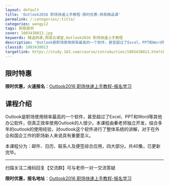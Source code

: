 ```yaml
---
layout: default
title: 'Outlook2016 职场快速上手教程-限时优惠-网易精品课'
permalink: /:categories/:title/
categories: wangyi2
tags: 网易提供
cover: 1003438013.jpg
keywords: 精选网课,网易云课堂,Outlook2016 职场快速上手教程
description: 'Outlook是职场使用频率最高的一个软件，甚至超过了Excel、PPT和Word等其他办公软件，但真正效率使用Outl'
classid: 1003438013
targetlink: https://study.163.com/course/introduction/1003438013.htm?share=1&shareId=1025206652&utm_campaign=share&utm_medium=iphoneShare&utm_source=&utm_u=1025206652
---
```


## 限时特惠

**限时优惠，火速报名**：[Outlook2016 职场快速上手教程-报名学习](https://study.163.com/course/introduction/1003438013.htm?share=1&shareId=1025206652&utm_campaign=share&utm_medium=iphoneShare&utm_source=&utm_u=1025206652)

## 课程介绍

Outlook是职场使用频率最高的一个软件，甚至超过了Excel、PPT和Word等其他办公软件，但真正效率使用Outlook的人很少。本课程由秦老师独立开发，结合多年的outlook的使用经验，对outlook这个软件进行了整体系统的讲解，对于在外企和国企工作的职场新人来说具有重要意义。



本课程分为：邮件、日历、联系人及便签综合应用，四大部分。共40集，已更新完毕。

-----------------------------------------------------------------------------

扫描关注二维码回复【交流群】可与老师一对一交流答疑

**限时优惠，报名地址**：[Outlook2016 职场快速上手教程-报名学习](https://study.163.com/course/introduction/1003438013.htm?share=1&shareId=1025206652&utm_campaign=share&utm_medium=iphoneShare&utm_source=&utm_u=1025206652)

